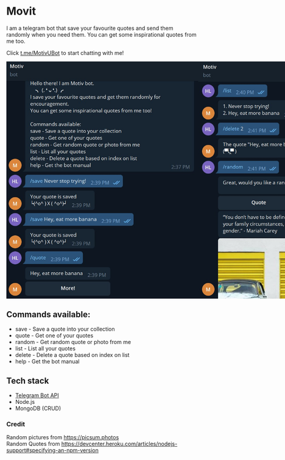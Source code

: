 # Movit
I am a telegram bot that save your favourite quotes and send them randomly when you need them. You can get some inspirational quotes from me too.

Click [t.me/MotivUBot](https://t.me/MotivUBot) to start chatting with me!

<div style="display: flex;">
<img src="./pic1.jpg" alt="Demo image 1" style="width: 100%;  height: auto;">
<img src="./pic2.jpg" alt="Demo image 2" style="width: 100%;  height: auto;">
</div>

## Commands available:
- save - Save a quote into your collection
- quote - Get one of your quotes
- random - Get random quote or photo from me
- list - List all your quotes
- delete - Delete a quote based on index on list
- help - Get the bot manual

## Tech stack
- [Telegram Bot API](https://core.telegram.org/bots)
- Node.js
- MongoDB (CRUD)

### Credit
Random pictures from https://picsum.photos  
Random Quotes from https://devcenter.heroku.com/articles/nodejs-support#specifying-an-npm-version